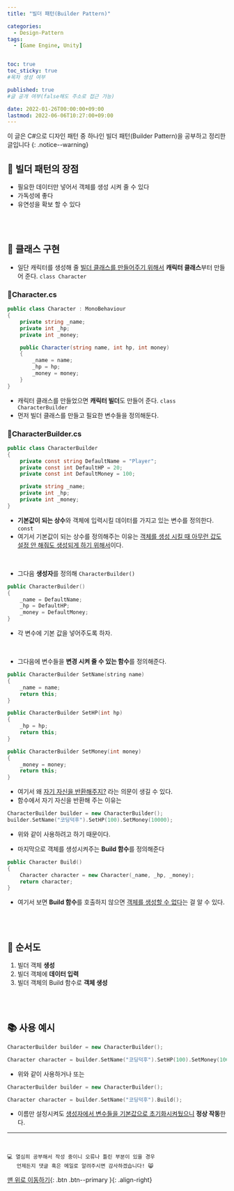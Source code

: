 ```yaml
---
title: "빌더 패턴(Builder Pattern)" 

categories:
  - Design-Pattern
tags:
  - [Game Engine, Unity]


toc: true
toc_sticky: true
#목차 생성 여부

published: true
#글 공개 여부(false해도 주소로 접근 가능)

date: 2022-01-26T00:00:00+09:00
lastmod: 2022-06-06T10:27:00+09:00
---
```


이 글은 C#으로 디자인 패턴 중 하나인 빌더 패턴(Builder Pattern)을 공부하고 정리한 글입니다
{: .notice--warning}

## 📕 빌더 패턴의 장점

- 필요한 데이터만 넣어서 객체를 생성 시켜 줄 수 있다
- 가독성에 좋다
- 유연성을 확보 할 수 있다

<br>
<br>

## 📖 클래스 구현

- 일단 캐릭터를 생성해 줄 <u>빌더 클래스를 만들어주기 위해서</u> **캐릭터 클래스**부터 만들어 준다. `class Character`


### 📜Character.cs

```c#
public class Character : MonoBehaviour
{
    private string _name;
    private int _hp;
    private int _money;

    public Character(string name, int hp, int money)
    {
        _name = name;
        _hp = hp;
        _money = money;
    }
}
```

- 캐릭터 클래스를 만들었으면 **캐릭터 빌더**도 만들어 준다. `class CharacterBuilder`
- 먼저 빌더 클래스를 만들고 필요한 변수들을 정의해둔다.

### 📜CharacterBuilder.cs

```c#
public class CharacterBuilder
{
    private const string DefaultName = "Player";
    private const int DefaultHP = 20;
    private const int DefaultMoney = 100;

    private string _name;
    private int _hp;
    private int _money;
}
```

- **기본값이 되는 상수**와 객체에 입력시킬 데이터를 가지고 있는 변수를 정의한다. `const`
- 여기서 기본값이 되는 상수를 정의해주는 이유는 <u>객체를 생성 시킬 때 아무런 값도 설정 안 해줘도 생성되게 하기 위해서</u>이다.

<br>

- 그다음 **생성자**를 정의해 `CharacterBuilder()`

```cpp
public CharacterBuilder()
{
    _name = DefaultName;
    _hp = DefaultHP;
    _money = DefaultMoney;
}
```

- 각 변수에 기본 값을 넣어주도록 하자.

<br>

- 그다음에 변수들을 **변경 시켜 줄 수 있는 함수**를 정의해준다.

```cpp
public CharacterBuilder SetName(string name)
{
    _name = name;
    return this;
}

public CharacterBuilder SetHP(int hp)
{
    _hp = hp;
    return this;
}

public CharacterBuilder SetMoney(int money)
{
    _money = money;
    return this;
}
```

- 여기서 왜 <u>자기 자신을 반환해주지?</u> 라는 의문이 생길 수 있다.
- 함수에서 자기 자신을 반환해 주는 이유는

```cpp
CharacterBuilder builder = new CharacterBuilder();
builder.SetName("코딩덕후").SetHP(100).SetMoney(10000);
```

- 위와 같이 사용하려고 하기 때문이다.

- 마지막으로 객체를 생성시켜주는 **Build 함수**를 정의해준다

```cpp
public Character Build()
{
    Character character = new Character(_name, _hp, _money);
    return character;
}
```

- 여기서 보면 **Build 함수**를 호출하지 않으면 <u>객체를 생성할 수 없다</u>는 걸 알 수 있다.

<br>
<br>

## 📖 순서도

1. 빌더 객체 **생성**
2. 빌더 객체에 **데이터 입력**
3. 빌더 객체의 Build 함수로 **객체 생성**

<br>
<br>

## 📚 사용 예시

```cpp
CharacterBuilder builder = new CharacterBuilder();

Character character = builder.SetName("코딩덕후").SetHP(100).SetMoney(10000).Build();
```

- 위와 같이 사용하거나 또는

```cpp
CharacterBuilder builder = new CharacterBuilder();

Character character = builder.SetName("코딩덕후").Build();
```

- 이름만 설정시켜도 <u>생성자에서 변수들을 기본값으로 초기화시켜뒀으니</u> **정상 작동**한다.


***
<br>

    💻 열심히 공부해서 작성 중이니 오류나 틀린 부분이 있을 경우 
       언제든지 댓글 혹은 메일로 알려주시면 감사하겠습니다! 😸

[맨 위로 이동하기](#){: .btn .btn--primary }{: .align-right}